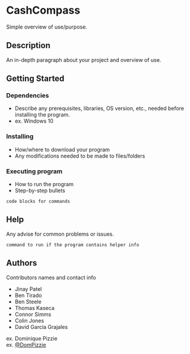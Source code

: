 # CashCompass

Simple overview of use/purpose.

## Description

An in-depth paragraph about your project and overview of use.

## Getting Started

### Dependencies

* Describe any prerequisites, libraries, OS version, etc., needed before installing the program.
* ex. Windows 10

### Installing

* How/where to download your program
* Any modifications needed to be made to files/folders

### Executing program

* How to run the program
* Step-by-step bullets
```
code blocks for commands
```

## Help

Any advise for common problems or issues.
```
command to run if the program contains helper info
```

## Authors

Contributors names and contact info

* Jinay Patel
* Ben Tirado
* Ben Steele
* Thomas Kaseca
* Connor Simms
* Colin Jones
* David Garcia Grajales

ex. Dominique Pizzie  
ex. [@DomPizzie](https://twitter.com/dompizzie)


